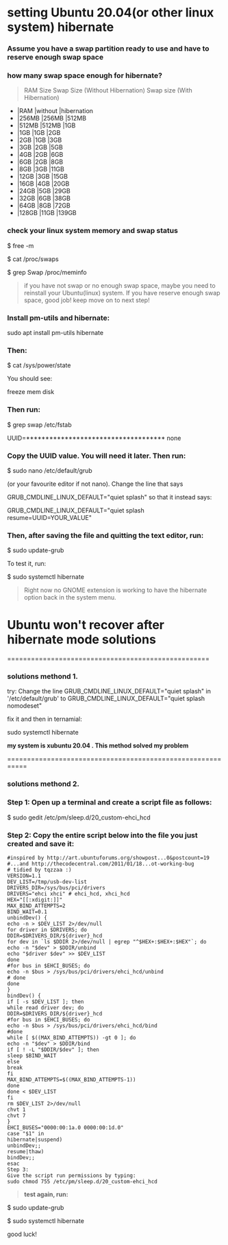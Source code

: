 
# setting Ubuntu 20.04(or other linux system) hibernate

### Assume you have a swap partition ready to use and have to  reserve enough swap space
### how many swap space enough for hibernate?

> RAM Size	Swap Size (Without Hibernation)	 Swap size (With Hibernation)

- |RAM   |without |hibernation
- |256MB |256MB |512MB
- |512MB |512MB |1GB
- |1GB   |1GB   |2GB
- |2GB   |1GB   |3GB
- |3GB   |2GB   |5GB
- |4GB   |2GB   |6GB
- |6GB   |2GB   |8GB
- |8GB   |3GB   |11GB
- |12GB  |3GB   |15GB
- |16GB  |4GB   |20GB
- |24GB  |5GB   |29GB
- |32GB  |6GB   |38GB
- |64GB  |8GB   |72GB
- |128GB |11GB  |139GB

### check your linux system memory and swap status

$ free -m


$ cat /proc/swaps


$ grep Swap /proc/meminfo

> if you have not swap or no enough swap space, maybe you need to reinstall your Ubuntu(linux) system.
If you have reserve enough swap space, good job! keep move on to next step! 

### Install pm-utils and hibernate:

sudo apt install pm-utils hibernate


### Then:

$ cat /sys/power/state

You should see:

freeze mem disk
### Then run:

$ grep swap /etc/fstab


UUID=************************************ none

### Copy the UUID value. You will need it later. Then run:

$ sudo nano /etc/default/grub

(or your favourite editor if not nano). Change the line that says

GRUB_CMDLINE_LINUX_DEFAULT="quiet splash"
so that it instead says:

GRUB_CMDLINE_LINUX_DEFAULT="quiet splash resume=UUID=YOUR_VALUE"

### Then, after saving the file and quitting the text editor, run:

$ sudo update-grub

To test it, run:

$ sudo systemctl hibernate

> Right now no GNOME extension is working to have the hibernate option back in the system menu.


# Ubuntu won't recover after hibernate mode solutions

===================================================
### solutions methond 1. 

try: Change the line GRUB_CMDLINE_LINUX_DEFAULT="quiet splash" in '/etc/default/grub' to GRUB_CMDLINE_LINUX_DEFAULT="quiet splash nomodeset"

fix it and then in ternamial:

sudo systemctl hibernate


**my system is xubuntu 20.04 . This method solved my problem**



===========================================================
### solutions methond 2.


### Step 1: Open up a terminal and create a script file as follows:

$ sudo gedit /etc/pm/sleep.d/20_custom-ehci_hcd

### Step 2: Copy the entire script below into the file you just created and save it:

```#!/bin/sh
#inspired by http://art.ubuntuforums.org/showpost...0&postcount=19
#...and http://thecodecentral.com/2011/01/18...ot-working-bug
# tidied by tqzzaa :)
VERSION=1.1
DEV_LIST=/tmp/usb-dev-list
DRIVERS_DIR=/sys/bus/pci/drivers
DRIVERS="ehci xhci" # ehci_hcd, xhci_hcd
HEX="[[:xdigit:]]"
MAX_BIND_ATTEMPTS=2
BIND_WAIT=0.1
unbindDev() {
echo -n > $DEV_LIST 2>/dev/null
for driver in $DRIVERS; do
DDIR=$DRIVERS_DIR/${driver}_hcd
for dev in `ls $DDIR 2>/dev/null | egrep "^$HEX+:$HEX+:$HEX"`; do
echo -n "$dev" > $DDIR/unbind
echo "$driver $dev" >> $DEV_LIST
done
#for bus in $EHCI_BUSES; do
echo -n $bus > /sys/bus/pci/drivers/ehci_hcd/unbind
# done
done
}
bindDev() {
if [ -s $DEV_LIST ]; then
while read driver dev; do
DDIR=$DRIVERS_DIR/${driver}_hcd
#for bus in $EHCI_BUSES; do
echo -n $bus > /sys/bus/pci/drivers/ehci_hcd/bind
#done
while [ $((MAX_BIND_ATTEMPTS)) -gt 0 ]; do
echo -n "$dev" > $DDIR/bind
if [ ! -L "$DDIR/$dev" ]; then
sleep $BIND_WAIT
else
break
fi
MAX_BIND_ATTEMPTS=$((MAX_BIND_ATTEMPTS-1))
done
done < $DEV_LIST
fi
rm $DEV_LIST 2>/dev/null
chvt 1
chvt 7
}
EHCI_BUSES="0000:00:1a.0 0000:00:1d.0"
case "$1" in
hibernate|suspend)
unbindDev;;
resume|thaw)
bindDev;;
esac
Step 3:
Give the script run permissions by typing:
sudo chmod 755 /etc/pm/sleep.d/20_custom-ehci_hcd

```

> **test again, run:**

$ sudo update-grub

$ sudo systemctl hibernate

good luck!
